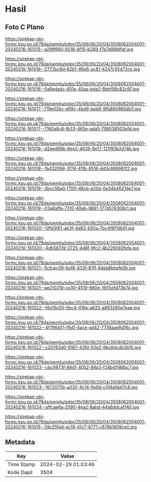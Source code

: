 # Hasil

## Foto C Plano

https://sirekap-obj-formc.kpu.go.id/78da/pemilu/pdpr/35/08/06/20/04/3508062004001-20240216-161015--a29ff660-9218-4f10-b289-f7e7d88bffaf.jpg

https://sirekap-obj-formc.kpu.go.id/78da/pemilu/pdpr/35/08/06/20/04/3508062004001-20240216-161016--2772bc8d-62b1-46e6-ac81-4247c55d72ce.jpg

https://sirekap-obj-formc.kpu.go.id/78da/pemilu/pdpr/35/08/06/20/04/3508062004001-20240216-161016--5a8edadc-851e-45aa-bda2-6bbf58c82c97.jpg

https://sirekap-obj-formc.kpu.go.id/78da/pemilu/pdpr/35/08/06/20/04/3508062004001-20240216-161017--719e02bc-d59c-4bd9-beb8-9fb860985db3.jpg

https://sirekap-obj-formc.kpu.go.id/78da/pemilu/pdpr/35/08/06/20/04/3508062004001-20240216-161017--7160a8c8-fb33-465e-ada5-798538502efd.jpg

https://sirekap-obj-formc.kpu.go.id/78da/pemilu/pdpr/35/08/06/20/04/3508062004001-20240216-161018--d2eed99b-9ee2-4639-8e17-121f93b2d74b.jpg

https://sirekap-obj-formc.kpu.go.id/78da/pemilu/pdpr/35/08/06/20/04/3508062004001-20240216-161018--1b432068-3f74-41fb-8516-dd3c666961f2.jpg

https://sirekap-obj-formc.kpu.go.id/78da/pemilu/pdpr/35/08/06/20/04/3508062004001-20240216-161019--3bcc56a0-f700-48cb-a20d-0a34b4621de7.jpg

https://sirekap-obj-formc.kpu.go.id/78da/pemilu/pdpr/35/08/06/20/04/3508062004001-20240216-161019--03a8affa-7310-49ab-9861-177d576308c1.jpg

https://sirekap-obj-formc.kpu.go.id/78da/pemilu/pdpr/35/08/06/20/04/3508062004001-20240216-161020--5ffd3f61-ab3f-4d83-b50a-7bc4f6f1db5f.jpg

https://sirekap-obj-formc.kpu.go.id/78da/pemilu/pdpr/35/08/06/20/04/3508062004001-20240216-161020--4db56319-2725-4d8f-9fc2-4b226092fefa.jpg

https://sirekap-obj-formc.kpu.go.id/78da/pemilu/pdpr/35/08/06/20/04/3508062004001-20240216-161021--5cfcec09-6af8-433f-811f-8deb8bbefe0b.jpg

https://sirekap-obj-formc.kpu.go.id/78da/pemilu/pdpr/35/08/06/20/04/3508062004001-20240216-161021--ae210219-ce30-4519-980e-1655e1d73b74.jpg

https://sirekap-obj-formc.kpu.go.id/78da/pemilu/pdpr/35/08/06/20/04/3508062004001-20240216-161022--f4e19c00-5bc4-418e-a825-a893280a7eae.jpg

https://sirekap-obj-formc.kpu.go.id/78da/pemilu/pdpr/35/08/06/20/04/3508062004001-20240216-161022--4f786451-f9d1-4ace-ad42-7738aae84f6c.jpg

https://sirekap-obj-formc.kpu.go.id/78da/pemilu/pdpr/35/08/06/20/04/3508062004001-20240216-161022--c20763d0-9187-43fd-93e2-9bc6dcdb3b10.jpg

https://sirekap-obj-formc.kpu.go.id/78da/pemilu/pdpr/35/08/06/20/04/3508062004001-20240216-161023--cbc9873f-88d1-4052-88a3-f24bd1186bc7.jpg

https://sirekap-obj-formc.kpu.go.id/78da/pemilu/pdpr/35/08/06/20/04/3508062004001-20240216-161023--1672075b-a330-4c14-9e6d-c0f4afda17c8.jpg

https://sirekap-obj-formc.kpu.go.id/78da/pemilu/pdpr/35/08/06/20/04/3508062004001-20240216-161024--affcae6a-2090-4ea2-8abd-44a6ddcaf140.jpg

https://sirekap-obj-formc.kpu.go.id/78da/pemilu/pdpr/35/08/06/20/04/3508062004001-20240216-161015--39c55fa4-ec19-41c7-8771-c878b1659ce0.jpg


## Metadata

| Key        | Value               |
| ---------- | ------------------- |
| Time Stamp | 2024-02-29 01:03:46 |
| Kode Dapil | 3504                |




